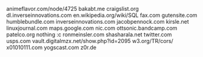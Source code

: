 animeflavor.com/node/4725
bakabt.me
craigslist.org
dl.inverseinnovations.com
en.wikipedia.org/wiki/SQL
fax.com
gutensite.com
humblebundle.com
inverseinnovations.com
jacobpennock.com
kirsle.net
linuxjournal.com
maps.google.com
nic.com
ottsonic.bandcamp.com
patelco.org
nothing :c
ronmeinsler.com
shasharala.net
twitter.com
usps.com
vault.digitalmzx.net/show.php?id=2095
w3.org/TR/cors/
x01010111.com
yogscast.com
z0r.de